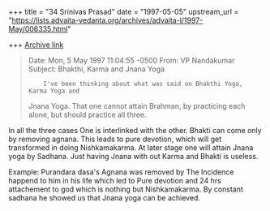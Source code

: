 +++
title = "34 Srinivas Prasad"
date = "1997-05-05"
upstream_url = "https://lists.advaita-vedanta.org/archives/advaita-l/1997-May/006335.html"

+++
[Archive link](https://lists.advaita-vedanta.org/archives/advaita-l/1997-May/006335.html)

>
> Date:    Mon, 5 May 1997 11:04:55 -0500
> From:    VP Nandakumar <nandav01 at M0E3S33.NMB.NORWEST.COM>
> Subject: Bhakthi, Karma and Jnana Yoga
>
>         I've been thinking about what was said on Bhakthi Yoga, Karma Yoga and
> Jnana Yoga. That one cannot attain Brahman, by practicing each alone, but
 should
> practice all three.
>

   In all the three cases One is interlinked with the other. Bhakti can come
  only by removing agnana. This leads to pure devotion, which will get
  transformed in doing Nishkamakarma. At later stage one will attain
   Jnana yoga by Sadhana. Just having Jnana with out Karma and Bhakti
  is useless.

  Example: Purandara dasa's Agnana was removed by The Incidence happend
  to him in his life which led to Pure devotion and 24 hrs attachement
  to god which is nothing but Nishkamakarma. By constant sadhana he showed
  us that Jnana yoga can be achieved.

